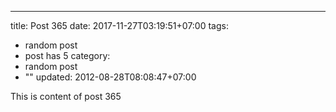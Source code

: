 ---
title: Post 365
date: 2017-11-27T03:19:51+07:00
tags:
  - random post
  - post has 5
category:
  - random post
  - ""
updated: 2012-08-28T08:08:47+07:00

This is content of post 365
